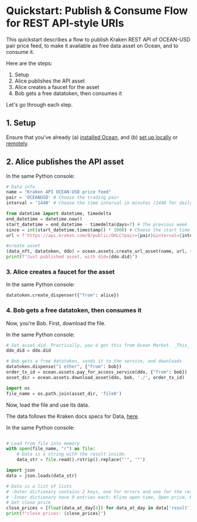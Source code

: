<!--
Copyright 2023 Ocean Protocol Foundation
SPDX-License-Identifier: Apache-2.0
-->

# Quickstart: Publish & Consume Flow for REST API-style URIs

This quickstart describes a flow to publish Kraken REST API of OCEAN-USD pair price feed, to make it available as free data asset on Ocean, and to consume it.

Here are the steps:

1.  Setup
2.  Alice publishes the API asset
3.  Alice creates a faucet for the asset
4.  Bob gets a free datatoken, then consumes it

Let's go through each step.

## 1. Setup

Ensure that you've already (a) [installed Ocean](install.md), and (b) [set up locally](setup-local.md) or [remotely](setup-remote.md).

## 2. Alice publishes the API asset

In the same Python console:
```python
# Data info
name = "Kraken API OCEAN-USD price feed"
pair = 'OCEANUSD' # Choose the trading pair
interval = '1440' # Choose the time interval in minutes (1440 for daily)

from datetime import datetime, timedelta
end_datetime = datetime.now()
start_datetime = end_datetime - timedelta(days=7) # The previous week
since = int(start_datetime.timestamp() * 1000) # Choose the start time in Unix timestamp
url = f'https://api.kraken.com/0/public/OHLC?pair={pair}&interval={interval}&since={since}'

#create asset
(data_nft, datatoken, ddo) = ocean.assets.create_url_asset(name, url, {"from": alice})
print(f"Just published asset, with did={ddo.did}")
```

### 3. Alice creates a faucet for the asset

In the same Python console:
```python
datatoken.create_dispenser({"from": alice})
```

### 4. Bob gets a free datatoken, then consumes it

Now, you're Bob. First, download the file.

In the same Python console:
```python
# Set asset did. Practically, you'd get this from Ocean Market. _This_ example uses prior info.
ddo_did = ddo.did

# Bob gets a free datatoken, sends it to the service, and downloads
datatoken.dispense("1 ether", {"from": bob})
order_tx_id = ocean.assets.pay_for_access_service(ddo, {"from": bob})
asset_dir = ocean.assets.download_asset(ddo, bob, './', order_tx_id)

import os
file_name = os.path.join(asset_dir, 'file0')
```

Now, load the file and use its data.

The data follows the Kraken docs specs for Data, [here](https://docs.kraken.com/rest/#tag/Market-Data/operation/getOHLCData).

In the same Python console:
```python

# Load from file into memory
with open(file_name, "r") as file:
    # Data is a string with the result inside.
    data_str = file.read().rstrip().replace("'", '"')

import json
data = json.loads(data_str)

# Data is a list of lists
# -Outer dictionary contains 2 keys, one for errors and one for the result with the pair.
# -Inner dictionary have 9 entries each: Kline open time, Open price, High price, Low price, close Price, Vol, ..
# Get close price
close_prices = [float(data_at_day[4]) for data_at_day in data['result'][pair]]
print(f"close prices: {close_prices}")
```

